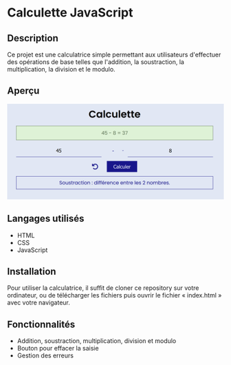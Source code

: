 
# Calculette JavaScript

## Description

Ce projet est une calculatrice simple permettant aux utilisateurs d'effectuer des opérations de base telles que l'addition, la soustraction, la multiplication, la division et le modulo.


## Aperçu

![Aperçu de la calculatrice](https://github.com/kinai972/Calculette-JavaScript/blob/master/assets/images/overview.png)



## Langages utilisés

- HTML
- CSS
- JavaScript
## Installation

Pour utiliser la calculatrice, il suffit de cloner ce repository sur votre ordinateur, ou de télécharger les fichiers puis ouvrir le fichier « index.html » avec votre navigateur.

## Fonctionnalités

- Addition, soustraction, multiplication, division et modulo
- Bouton pour effacer la saisie
- Gestion des erreurs
